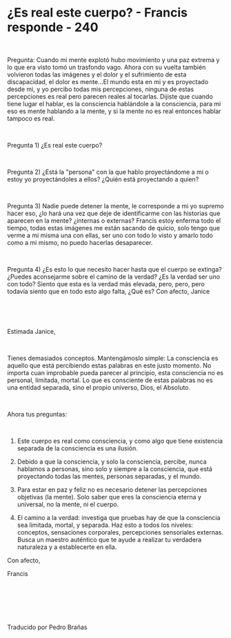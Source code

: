 # ¿Es real este cuerpo? - Francis responde - 240



&nbsp;





Pregunta: Cuando mi mente explot&oacute; hubo movimiento y una paz extrema y lo que era visto tom&oacute; un trasfondo vago. Ahora con su vuelta tambi&eacute;n volvieron todas las im&aacute;genes y el dolor y el sufrimiento de esta discapacidad, el dolor es mente&hellip;El mundo esta en mi y es proyectado desde mi, y yo percibo todas mis percepciones, ninguna de estas percepciones es real pero parecen reales al tocarlas. Dijiste que cuando tiene lugar el hablar, es la consciencia habl&aacute;ndole a la consciencia, para mi eso es mente hablando a la mente, y si la mente no es real entonces hablar tampoco es real. 






&nbsp;






Pregunta 1) &iquest;Es real este cuerpo? 






&nbsp;






Pregunta 2) &iquest;Est&aacute; la &quot;persona&quot; con la que hablo proyect&aacute;ndome a mi o estoy yo proyect&aacute;ndoles a ellos? &iquest;Qui&eacute;n est&aacute; proyectando a quien?






&nbsp;






Pregunta 3) Nadie puede detener la mente, le corresponde a mi yo supremo hacer eso, &iquest;lo har&aacute; una vez que deje de identificarme con las historias que aparecen en la mente? &iquest;internas o externas? Francis estoy enferma todo el tiempo, todas estas im&aacute;genes me est&aacute;n sacando de quicio, solo tengo que verme a mi misma una con ellas, ser uno con todo lo visto y amarlo todo como a mi mismo, no puedo hacerlas desaparecer.






&nbsp;






Pregunta 4) &iquest;Es esto lo que necesito hacer hasta que el cuerpo se extinga? &iquest;Puedes aconsejarme sobre el camino de la verdad? &iquest;Es la verdad ser uno con todo? Siento que esta es la verdad m&aacute;s elevada, pero, pero, pero todav&iacute;a siento que en todo esto algo falta, &iquest;Qu&eacute; es? Con afecto, Janice






&nbsp;







&nbsp;






Estimada Janice,






&nbsp;






Tienes demasiados conceptos. Manteng&aacute;moslo simple: La consciencia es aquello que est&aacute; percibiendo estas palabras en este justo momento. No importa cuan improbable pueda parecer al principio, esta consciencia no es personal, limitada, mortal. Lo que es consciente de estas palabras no es una entidad separada, sino el propio universo, Dios, el Absoluto. 






&nbsp;






Ahora tus preguntas: 






&nbsp;






1. Este cuerpo es real como consciencia, y como algo que tiene existencia separada de la consciencia es una ilusi&oacute;n.





2. Debido a que la consciencia, y solo la consciencia, percibe, nunca hablamos a personas, sino solo y siempre a la consciencia, que est&aacute; proyectando todas las mentes, personas separadas, y el mundo.





3. Para estar en paz y feliz no es necesario detener las percepciones objetivas (la mente). Solo saber que eres la consciencia eterna y universal, no la mente, ni el cuerpo.





4. El camino a la verdad: investiga que pruebas hay de que la consciencia sea limitada, mortal, y separada. Haz esto a todos los niveles: conceptos, sensaciones corporales, percepciones sensoriales externas. Busca un maestro aut&eacute;ntico que te ayude a realizar tu verdadera naturaleza y a establecerte en ella.





Con afecto,





Francis






&nbsp;







&nbsp;







&nbsp;






Traducido por Pedro Bra&ntilde;as






